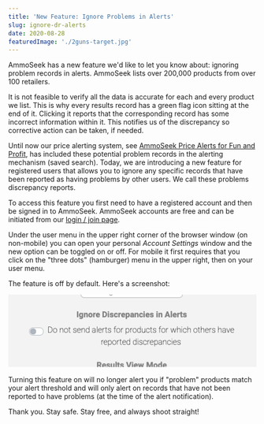 ```yaml
---
title: 'New Feature: Ignore Problems in Alerts'
slug: ignore-dr-alerts
date: 2020-08-28
featuredImage: './2guns-target.jpg'
---
```


AmmoSeek has a new feature we'd like to let you know about: ignoring problem records in alerts. AmmoSeek lists over 200,000 products from over 100 retailers.

It is not feasible to verify all the data is accurate for each and every product we list. This is why every results record has a green flag icon sitting at the end of it. Clicking it reports that the corresponding record has some incorrect information within it. This notifies us of the discrepancy so corrective action can be taken, if needed.

Until now our price alerting system, see [AmmoSeek Price Alerts for Fun and Profit](/posts/howto-alerts), has included these potential problem records in the alerting mechanism (saved search). Today, we are introducing a new feature for registered users that allows you to ignore any specific records that have been reported as having problems by other users. We call these problems discrepancy reports.

To access this feature you first need to have a registered account and then be signed in to AmmoSeek. AmmoSeek accounts are free and can be initiated from our [login / join page](https://ammoseek.com/signin).

Under the user menu in the upper right corner of the browser window (on non-mobile) you can open your personal *Account Settings* window and the new option can be toggled on or off. For mobile it first requires that you click on the "three dots" (hamburger) menu in the upper right, then on your user menu.

The feature is off by default. Here's a screenshot:

![Ignore DR Toggle](./ignore-dr.png)

Turning this feature on will no longer alert you if "problem" products match your alert threshold and will only alert on records that have not been reported to have problems (at the time of the alert notification).

Thank you. Stay safe. Stay free, and always shoot straight!
